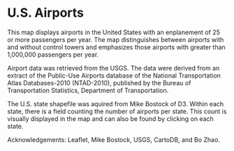 # U.S. Airports

This map displays airports in the United States with an enplanement of 25 or more passengers per year. The map distinguishes between airports with and without control towers and emphasizes those airports with greater than 1,000,000 passengers per year. 

Airport data was retrieved from the USGS. The data were derived from an extract of the Public-Use Airports database of the National Transportation Atlas Databases-2010 (NTAD-2010), published by the Bureau of Transportation Statistics, Department of Transportation.

The U.S. state shapefile was aquired from Mike Bostock of D3. Within each state, there is a field counting the number of airports per state. This count is visually displayed in the map and can also be found by clicking on each state.

Acknowledgements: Leaflet, Mike Bostock, USGS, CartoDB, and Bo Zhao.
